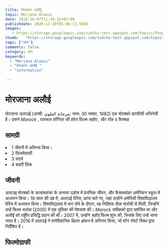 ```yaml
---
title: मोरजाना अलौई 
topic: Morjana Alaoui
date: 2018-10-07T11:39:22+02:00
publishdate: 2020-12-20T05:46:13.500Z
images: 
   - https://storage.googleapis.com/sudcha-test.appspot.com/topics/People/morjana_alaoui/1.jpeg
thumb:   "https://storage.googleapis.com/sudcha-test.appspot.com/topics/People/morjana_alaoui/thumb.jpeg"
tags: ["लोग"]
comments: false
category: लोग
keywords: 
  - "Morjana Alaoui"
  - "मोरजाना अलौई "
  - "information"

---
```

<h1> मोरजाना अलौई </h1> <p> मोरजाना अलाउई (अरबी: مرجانة العلوي; जन्म: 30 नवंबर, 1982) एक मोरक्को-फ्रांसीसी अभिनेत्री है। उसने <i> Marock </i>, पास्कल लॉगियर की हॉरर फिल्म <i> शहीद </i>, और रॉक द कैस्बाह </p> <h2> सामग्री </h2 <ul> <li> 1 जीवनी में अभिनय किया। </li> <li> 2 फिल्मोग्राफी </li> <li> 3 संदर्भ </li> <li> 4 बाहरी लिंक </li> </ul> <h2> जीवनी </h2> <p> अलाउइ मोरक्को के कासाब्लांका के अनाफा पड़ोस में प्रारंभिक जीवन, और कैसाब्लांका अमेरिकन स्कूल में अध्ययन किया। 18 साल की उम्र में, अलाउई पेरिस, फ्रांस चले गए, जहां उन्होंने अमेरिकी विश्वविद्यालय पेरिस में अध्ययन किया। विश्वविद्यालय में भाग लेने के दौरान, वह निर्देशक लैला मार्राची से मिलीं, जिन्होंने उन्हें फिल्म <i> मारोक </i> (2005) में एक भूमिका की पेशकश की। <i> Marock </i> समीक्षकों द्वारा प्रशंसित था और अलौई को राष्ट्रीय प्रसिद्धि प्रदान की थी। 2007 में, उन्होंने <i> शहीद </i> फिल्म शुरू की, जिसके लिए उन्हें जाना जाता है। 2016 में अलाउई ने मनोवैज्ञानिक थ्रिलर <i> ब्रोकन </i> में अभिनय किया, जो शॉन रॉबर्ट स्मिथ द्वारा निर्देशित है। </p> <h2> फिल्मोग्राफी </h2> 